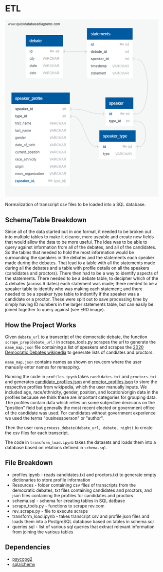 # ETL

![ERD](Images/ERD.png)

Normalization of transcript csv files to be loaded into a SQL database.

## Schema/Table Breakdown

Since all of the data started out in one format, it needed to be broken out into multiple tables to make it cleaner, more useable and create new fields that would allow the data to be more useful. The idea was to be able to query against information from all of the debates, and all of the candidates. So the tables that needed to hold the most information would be surrounding the speakers in the debates and the statements each speaker made during the debates. That lead to a table with all the statements made during all the debates and a table with profile details on all the speakers (candidates and proctors). There then had to be a way to identify aspects of the statements. There needed to be a debate table, to decipher which of the 4 debates (across 6 dates) each statement was made; there needed to be a speaker table to identify who was making each statement; and there needed to be a speaker type table to indentify if the speaker was a candidate or a proctor. These were split out to save processing time by simply having ID numbers in the larger statements table, but can easily be joined together to query against (see ERD image).

## How the Project Works

Given `debate_url` to a transcript of the democratic debate, the function `scrape_prep(debate_url)` in  scrape_tools.py scrapes the url to generate the `name_map.json` file containing a list of speakers and scrapes the [2020 Democratic Debates wikipedia](https://en.wikipedia.org/wiki/2020_Democratic_Party_presidential_debates_and_forums) to generate lists of candiates and proctors.

`name_map.json` contains names as shown on rev.com where the user manually enter names for remapping.

Running the code in `profiles.ipynb` takes `candidates.txt` and `proctors.txt` and generates [candidate_profiles.json](https://github.com/phamkdaniel/ETL/blob/master/Resources/candidate_profiles.json) and  [proctor_profiles.json](https://github.com/phamkdaniel/ETL/blob/master/Resources/proctor_profiles.json) to store the respective profiles from wikipedia, which the user manually inputs. We included age, race/ethnicity, gender, position, and location/origin data in the profiles because we think these are important categories for grouping data. The profiles contain data which relies on some subjective decisions on the "position" field but generally the most recent elected or government office of the candidate was used. For candidates without government experience we used the terms "businessperson" or "author". 

Then the user runs `process_debate(debate_url, debate, night)` to create the csv files for each transcript.

The code in `transform_load.ipynb` takes the datasets and loads them into a database based on relations defined in `schema.sql`.

## File Breakdown

* profiles.ipynb - reads candidates.txt and proctors.txt to generate empty dictionaries to store profile information
* Resources - folder containing csv files of transcripts from the democratic debates, txt files containing candidates and proctors, and json files containing the profiles for candidates and proctors
* schema.sql - schema for creating tables in SQL datbase
* scrape_tools.py - functions to scrape rev.com
* rev_scrape.py - file to execute scrape
* transform_load.ipynb - takes transcript csv and profile json files and loads them into a PostgreSQL database based on tables in schema.sql
* queries.sql - list of various sql queries that extract relevant information from joining the various tables

## Dependencies

* [psycopg2](https://pypi.org/project/psycopg2/)
* [sqlalchemy](https://www.sqlalchemy.org/)

